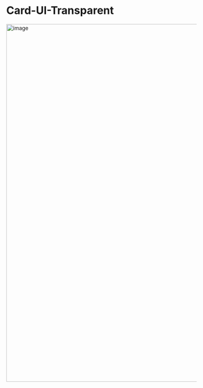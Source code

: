 # Card-UI-Transparent
<img width="947" alt="image" src="https://user-images.githubusercontent.com/76132974/151415736-4f83cfe2-a17a-4103-b17d-0082963ed65f.png">
